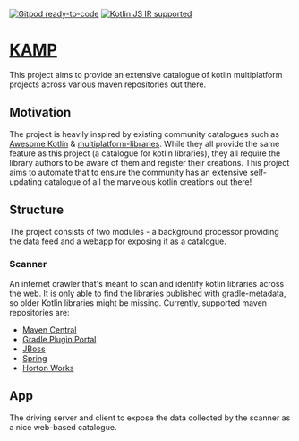 [![Gitpod ready-to-code](https://img.shields.io/badge/gitpod-ready--to--code-blue?logo=gitpod&style=flat-square)](https://gitpod.io/#https://github.com/mpetuska/kamp)
[![Kotlin JS IR supported](https://img.shields.io/badge/Kotlin%2FJS-IR%20supported-yellow?style=flat-square&logo=kotlin)](https://kotl.in/jsirsupported)

# [KAMP](https://www.kamp.ml)
This project aims to provide an extensive catalogue of kotlin multiplatform projects across various maven repositories
out there.

## Motivation
The project is heavily inspired by existing community catalogues such as [Awesome Kotlin](https://github.com/KotlinBy/awesome-kotlin)
& [multiplatform-libraries](https://github.com/icerockdev/multiplatform-libraries). While they all provide the same feature 
as this project (a catalogue for kotlin libraries), they all require the library authors to be aware of them and register 
their creations. This project aims to automate that to ensure the community has an extensive self-updating catalogue of 
all the marvelous kotlin creations out there!

## Structure
The project consists of two modules - a background processor providing the data feed and a webapp for exposing it as a catalogue.

### Scanner
An internet crawler that's meant to scan and identify kotlin libraries across the web. 
It is only able to find the libraries published with gradle-metadata, so older Kotlin libraries might be missing.
Currently, supported maven repositories are:
* [Maven Central](https://repo1.maven.org/maven2)
* [Gradle Plugin Portal](https://plugins.gradle.org/m2)
* [JBoss](https://repository.jboss.org/nexus/content/repositories/releases)
* [Spring](https://repo.spring.io/release)
* [Horton Works](https://repo.hortonworks.com/content/repositories/releases)

## App

The driving server and client to expose the data collected by the scanner as a nice web-based catalogue. 
